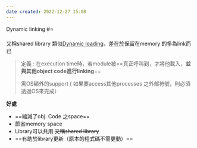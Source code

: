 ```yaml
---
date created: 2022-12-27 15:08
---
```


Dynamic linking #⭐️

又稱shared library
類似[Dynamic loading](Dynamic%20loading.md)，差在於保留在memory 的多為link而已

> 定義 :
> 在execution time時，若module被==真正呼叫到，才將他載入，**並與其他object code進行linking**==
>
> 需OS額外的support
> ( 如果要access其他processes 之外部符號，則必須透過OS來完成）

**好處**

- ==縮減了obj. Code 之space==
- 節省memory space
- Library可以共用  ~~又稱shared library~~
- ==有助於library更新（原本的程式碼不需更動）==
